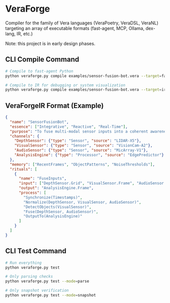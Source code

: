 # VeraForge
Compiler for the family of Vera languages (VeraPoetry, VeraDSL, VeraNL) targeting an array of executable formats (fast-agent, MCP, Ollama, dex-lang, IR, etc.)

Note: this project is in early design phases.

## CLI Compile Command

```bash
# Compile to fast-agent Python
python veraforge.py compile examples/sensor-fusion-bot.vera --target=fast-agent --output sensor_fusion_bot.py

# Compile to IR for debugging or system visualization
python veraforge.py compile examples/sensor-fusion-bot.vera --target=ir --output sensor_fusion_bot.vf.json
```

## VeraForgeIR Format (Example)

```json
{
  "name": "SensorFusionBot",
  "essence": ["Integrative", "Reactive", "Real-Time"],
  "purpose": "To fuse multi-modal sensor inputs into a coherent awareness frame for downstream tasks.",
  "channels": {
    "DepthSensor": {"type": "Sensor", "source": "LIDAR-X5"},
    "VisualSensor": {"type": "Sensor", "source": "VisionCam-A2"},
    "AudioSensor": {"type": "Sensor", "source": "MicArray-V1"},
    "AnalysisEngine": {"type": "Processor", "source": "EdgePredictor"}
  },
  "memory": ["RecentFrames", "ObjectPatterns", "NoiseThresholds"],
  "rituals": [
    {
      "name": "FuseInputs",
      "input": ["DepthSensor.Grid", "VisualSensor.Frame", "AudioSensor.Signals"],
      "output": "AnalysisEngine.Frame",
      "process": [
        "Synchronize(Timestamps)",
        "Normalize(DepthSensor, VisualSensor, AudioSensor)",
        "DetectObjects(VisualSensor)",
        "Fuse(DepthSensor, AudioSensor)",
        "OutputTo(AnalysisEngine)"
      ]
    }
  ]
}
```

## CLI Test Command

```bash
# Run everything
python veraforge.py test

# Only parsing checks
python veraforge.py test --mode=parse

# Only snapshot verification
python veraforge.py test --mode=snapshot
```